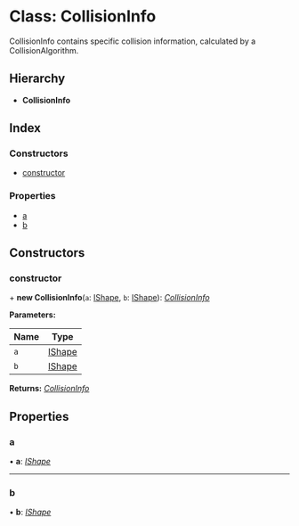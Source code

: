 
# Class: CollisionInfo

CollisionInfo contains specific collision information, calculated by a
CollisionAlgorithm.

## Hierarchy

* **CollisionInfo**

## Index

### Constructors

* [constructor](collisioninfo.md#constructor)

### Properties

* [a](collisioninfo.md#a)
* [b](collisioninfo.md#b)

## Constructors

###  constructor

\+ **new CollisionInfo**(`a`: [IShape](../interfaces/ishape.md), `b`: [IShape](../interfaces/ishape.md)): *[CollisionInfo](collisioninfo.md)*

**Parameters:**

Name | Type |
------ | ------ |
`a` | [IShape](../interfaces/ishape.md) |
`b` | [IShape](../interfaces/ishape.md) |

**Returns:** *[CollisionInfo](collisioninfo.md)*

## Properties

###  a

• **a**: *[IShape](../interfaces/ishape.md)*

___

###  b

• **b**: *[IShape](../interfaces/ishape.md)*
